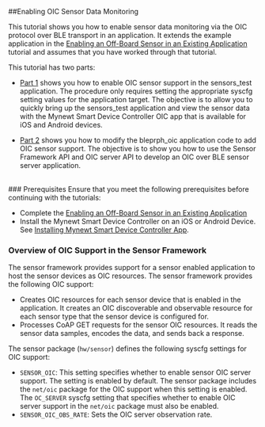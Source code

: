 ##Enabling OIC Sensor Data Monitoring

This tutorial shows you how to enable sensor data monitoring via the OIC protocol over BLE transport in an application.  It extends the example application in the [Enabling an Off-Board Sensor in an Existing Application](/os/tutorials/sensors/sensor_nrf52_bno055.md) tutorial and assumes that you have worked through that tutorial. 

This tutorial has two parts:

* [Part 1](/os/tutorials/sensors/sensor_bno055_oic_test.md) shows you how to enable OIC sensor support in the sensors_test application. The procedure only requires setting the appropriate syscfg setting values for the application target. The objective is to allow you to quickly bring up the sensors_test application and view the sensor data with the Mynewt Smart Device Controller OIC app that is available for iOS and Android devices.

* [Part 2](/os/tutorials/sensors/sensor_bleprph_oic.md) shows you how to modify the bleprph_oic application code to add OIC sensor support. The objective is to show you how to use the Sensor Framework API and OIC server API to develop an OIC over BLE sensor server application.
<br>
### Prerequisites 
Ensure that you meet the following prerequisites before continuing with the tutorials:

* Complete the [Enabling an Off-Board Sensor in an Existing Application](/os/tutorials/sensors/sensor_nrf52_bno055.md)
* Install the Mynewt Smart Device Controller on an iOS or Android Device. See [Installing Mynewt Smart Device Controller App](..).

### Overview of OIC Support in the Sensor Framework

The sensor framework  provides support for a sensor enabled application to host the sensor devices as OIC resources.  The sensor framework provides the following OIC support:

* Creates OIC resources for each sensor device that is enabled in the application. It creates an OIC discoverable and observable resource for each sensor type that the sensor device is configured for. 
* Processes CoAP GET requests for the sensor OIC resources. It reads the sensor data samples, encodes the data, and sends back a response.

The sensor package (`hw/sensor`) defines the following syscfg settings for OIC support:

* `SENSOR_OIC`: This setting specifies whether to enable sensor OIC server support. The setting is enabled by default. The sensor package includes the `net/oic` package for the OIC support when this setting is enabled. The `OC_SERVER` syscfg setting that specifies whether to enable OIC server support in the `net/oic` package must also be enabled. 
* `SENSOR_OIC_OBS_RATE`: Sets the OIC server observation rate.


